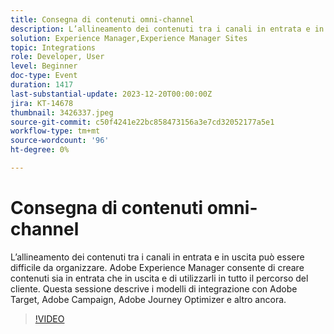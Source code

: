 ```yaml
---
title: Consegna di contenuti omni-channel
description: L’allineamento dei contenuti tra i canali in entrata e in uscita può essere difficile da organizzare. Adobe Experience Manager consente di creare contenuti sia in entrata che in uscita e di utilizzarli in tutto il percorso del cliente. Questa sessione descrive i modelli di integrazione con Adobe Target, Adobe Campaign, Adobe Journey Optimizer e altro ancora.
solution: Experience Manager,Experience Manager Sites
topic: Integrations
role: Developer, User
level: Beginner
doc-type: Event
duration: 1417
last-substantial-update: 2023-12-20T00:00:00Z
jira: KT-14678
thumbnail: 3426337.jpeg
source-git-commit: c50f4241e22bc858473156a3e7cd32052177a5e1
workflow-type: tm+mt
source-wordcount: '96'
ht-degree: 0%

---
```



# Consegna di contenuti omni-channel

L’allineamento dei contenuti tra i canali in entrata e in uscita può essere difficile da organizzare. Adobe Experience Manager consente di creare contenuti sia in entrata che in uscita e di utilizzarli in tutto il percorso del cliente. Questa sessione descrive i modelli di integrazione con Adobe Target, Adobe Campaign, Adobe Journey Optimizer e altro ancora.

>[!VIDEO](https://video.tv.adobe.com/v/3426337/?learn=on)
